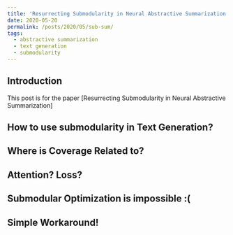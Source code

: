 ```yaml
---
title: 'Resurrecting Submodularity in Neural Abstractive Summarization'
date: 2020-05-20
permalink: /posts/2020/05/sub-sum/
tags:
  - abstractive summarization
  - text generation
  - submodularity
---
```


Introduction
------
This post is for the paper [Resurrecting Submodularity in Neural Abstractive Summarization]

How to use submodularity in Text Generation? 
------

Where is Coverage Related to?
------

Attention? Loss? 
------

Submodular Optimization is impossible :(
------

Simple Workaround! 
------